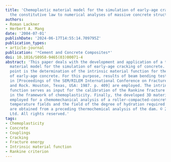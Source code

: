 ```yaml
---
title: 'Chemoplastic material model for the simulation of early-age cracking: From
  the constitutive law to numerical analyses of massive concrete structures'
authors:
- Roman Lackner
- Herbert A. Mang
date: '2004-07-01'
publishDate: '2024-06-17T14:55:14.709795Z'
publication_types:
- article-journal
publication: '*Cement and Concrete Composites*'
doi: 10.1016/S0958-9465(03)00071-4
abstract: 'This paper deals with the development and application of a three-dimensional
  material model for the simulation of early-age cracking of concrete. The starting
  point is the determination of the intrinsic material function for the fracture energy
  of early-age concrete. For this purpose, results of beam bending tests reported
  in [Proceedings of the SEM/RILEM International Conference on Fracture of Concrete
  and Rock. Houston, Texas, USA: 1987. p. 409] are employed. The intrinsic material
  function serves as input for the calibration of the Rankine fracture criterion formulated
  in the framework of chemoplasticity. Finally, the developed 3D material model is
  employed for a chemomechanical analysis of a roller-compacted-concrete dam. The
  temperature fields and the field of the degree of hydration required for this analysis
  are obtained from a preceding thermochemical analysis of the dam. © 2003 Elsevier
  Ltd. All rights reserved.'
tags:
- Chemoplasticity
- Concrete
- Couplings
- Cracking
- Fracture energy
- Intrinsic material function
- Rankine criterion
---
```

